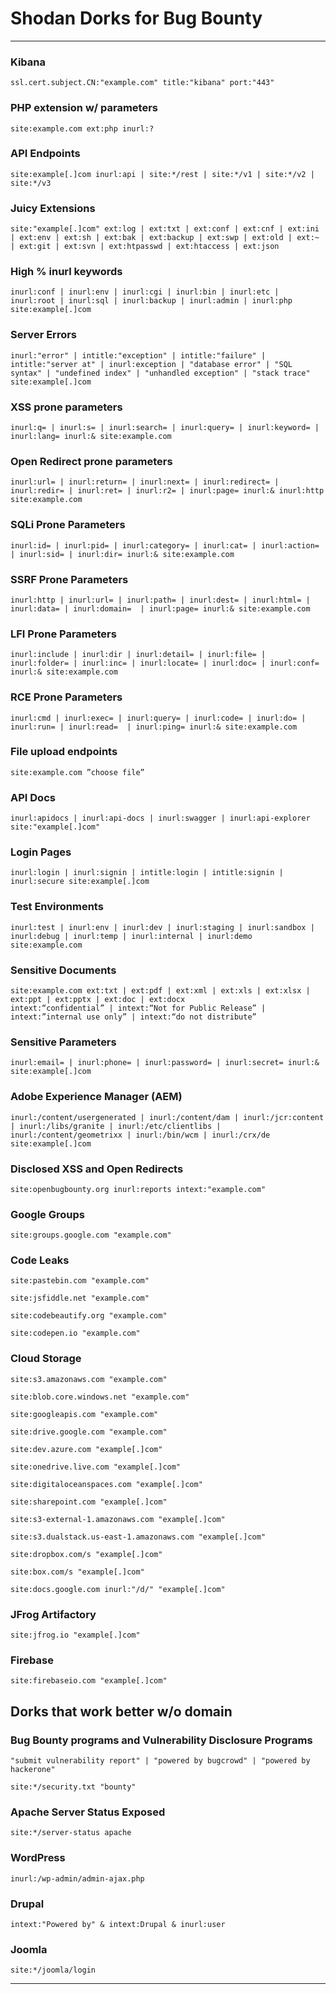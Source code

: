 # Shodan Dorks for Bug Bounty

---

### Kibana

```
ssl.cert.subject.CN:"example.com" title:"kibana" port:"443"
```

### PHP extension w/ parameters

```
site:example.com ext:php inurl:?
```

### API Endpoints

```
site:example[.]com inurl:api | site:*/rest | site:*/v1 | site:*/v2 | site:*/v3
```

### Juicy Extensions

```
site:"example[.]com" ext:log | ext:txt | ext:conf | ext:cnf | ext:ini | ext:env | ext:sh | ext:bak | ext:backup | ext:swp | ext:old | ext:~ | ext:git | ext:svn | ext:htpasswd | ext:htaccess | ext:json
```

### High % inurl keywords

```
inurl:conf | inurl:env | inurl:cgi | inurl:bin | inurl:etc | inurl:root | inurl:sql | inurl:backup | inurl:admin | inurl:php site:example[.]com
```

### Server Errors

```
inurl:"error" | intitle:"exception" | intitle:"failure" | intitle:"server at" | inurl:exception | "database error" | "SQL syntax" | "undefined index" | "unhandled exception" | "stack trace" site:example[.]com
```

### XSS prone parameters

```
inurl:q= | inurl:s= | inurl:search= | inurl:query= | inurl:keyword= | inurl:lang= inurl:& site:example.com
```

### Open Redirect prone parameters

```
inurl:url= | inurl:return= | inurl:next= | inurl:redirect= | inurl:redir= | inurl:ret= | inurl:r2= | inurl:page= inurl:& inurl:http site:example.com
```

### SQLi Prone Parameters

```
inurl:id= | inurl:pid= | inurl:category= | inurl:cat= | inurl:action= | inurl:sid= | inurl:dir= inurl:& site:example.com
```

### SSRF Prone Parameters

```
inurl:http | inurl:url= | inurl:path= | inurl:dest= | inurl:html= | inurl:data= | inurl:domain=  | inurl:page= inurl:& site:example.com
```

### LFI Prone Parameters

```
inurl:include | inurl:dir | inurl:detail= | inurl:file= | inurl:folder= | inurl:inc= | inurl:locate= | inurl:doc= | inurl:conf= inurl:& site:example.com
```

### RCE Prone Parameters

```
inurl:cmd | inurl:exec= | inurl:query= | inurl:code= | inurl:do= | inurl:run= | inurl:read=  | inurl:ping= inurl:& site:example.com
```

### File upload endpoints

```
site:example.com ”choose file”
```

### API Docs

```
inurl:apidocs | inurl:api-docs | inurl:swagger | inurl:api-explorer site:"example[.]com"
```

### Login Pages

```
inurl:login | inurl:signin | intitle:login | intitle:signin | inurl:secure site:example[.]com
```

### Test Environments

```
inurl:test | inurl:env | inurl:dev | inurl:staging | inurl:sandbox | inurl:debug | inurl:temp | inurl:internal | inurl:demo site:example.com
```

### Sensitive Documents

```
site:example.com ext:txt | ext:pdf | ext:xml | ext:xls | ext:xlsx | ext:ppt | ext:pptx | ext:doc | ext:docx
intext:“confidential” | intext:“Not for Public Release” | intext:”internal use only” | intext:“do not distribute”
```

### Sensitive Parameters

```
inurl:email= | inurl:phone= | inurl:password= | inurl:secret= inurl:& site:example[.]com
```

### Adobe Experience Manager (AEM)

```
inurl:/content/usergenerated | inurl:/content/dam | inurl:/jcr:content | inurl:/libs/granite | inurl:/etc/clientlibs | inurl:/content/geometrixx | inurl:/bin/wcm | inurl:/crx/de site:example[.]com
```

### Disclosed XSS and Open Redirects

```
site:openbugbounty.org inurl:reports intext:"example.com"
```

### Google Groups

```
site:groups.google.com "example.com"
```

### Code Leaks

```
site:pastebin.com "example.com"
```

```
site:jsfiddle.net "example.com"
```

```
site:codebeautify.org "example.com"
```

```
site:codepen.io "example.com"
```

### Cloud Storage

```
site:s3.amazonaws.com "example.com"
```

```
site:blob.core.windows.net "example.com"
```

```
site:googleapis.com "example.com"
```

```
site:drive.google.com "example.com"
```

```
site:dev.azure.com "example[.]com"
```

```
site:onedrive.live.com "example[.]com"
```

```
site:digitaloceanspaces.com "example[.]com"
```

```
site:sharepoint.com "example[.]com"
```

```
site:s3-external-1.amazonaws.com "example[.]com"
```

```
site:s3.dualstack.us-east-1.amazonaws.com "example[.]com"
```

```
site:dropbox.com/s "example[.]com"
```

```
site:box.com/s "example[.]com"
```

```
site:docs.google.com inurl:"/d/" "example[.]com"
```

### JFrog Artifactory

```
site:jfrog.io "example[.]com"
```

### Firebase

```
site:firebaseio.com "example[.]com"
```

## Dorks that work better w/o domain

### Bug Bounty programs and Vulnerability Disclosure Programs <!--omit-->

```
"submit vulnerability report" | "powered by bugcrowd" | "powered by hackerone"
```

```
site:*/security.txt "bounty"
```

### Apache Server Status Exposed <!--omit-->

```
site:*/server-status apache
```

### WordPress <!--omit-->

```
inurl:/wp-admin/admin-ajax.php
```

### Drupal <!--omit-->

```
intext:"Powered by" & intext:Drupal & inurl:user
```

### Joomla <!--omit-->

```
site:*/joomla/login
```


---
